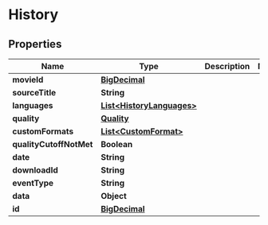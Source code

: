 # History

## Properties
Name | Type | Description | Notes
------------ | ------------- | ------------- | -------------
**movieId** | [**BigDecimal**](BigDecimal.md) |  | 
**sourceTitle** | **String** |  | 
**languages** | [**List&lt;HistoryLanguages&gt;**](HistoryLanguages.md) |  | 
**quality** | [**Quality**](Quality.md) |  | 
**customFormats** | [**List&lt;CustomFormat&gt;**](CustomFormat.md) |  | 
**qualityCutoffNotMet** | **Boolean** |  | 
**date** | **String** |  | 
**downloadId** | **String** |  | 
**eventType** | **String** |  | 
**data** | **Object** |  | 
**id** | [**BigDecimal**](BigDecimal.md) |  | 
